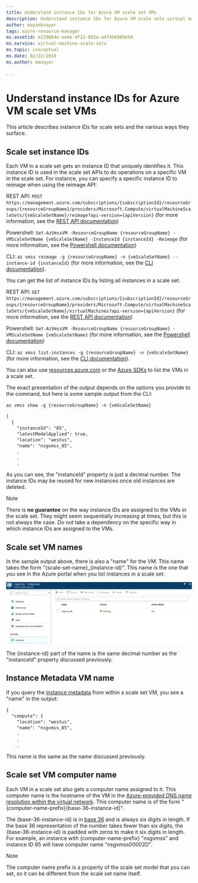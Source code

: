 ```yaml
---
title: Understand instance IDs for Azure VM scale set VMs
description: Understand instance IDs for Azure VM scale sets virtual machines and the various ways that they surface.
author: mayanknayar
tags: azure-resource-manager
ms.assetid: e229664e-ee4e-4f12-9d2e-a4f456989e5d
ms.service: virtual-machine-scale-sets
ms.topic: conceptual
ms.date: 02/22/2018
ms.author: manayar

---
```

# Understand instance IDs for Azure VM scale set VMs
This article describes instance IDs for scale sets and the various ways they surface.

## Scale set instance IDs

Each VM in a scale set gets an instance ID that uniquely identifies it. This instance ID is used in the scale set APIs to do operations on a specific VM in the scale set. For instance, you can specify a specific instance ID to reimage when using the reimage API:

REST API: `POST https://management.azure.com/subscriptions/{subscriptionId}/resourceGroups/{resourceGroupName}/providers/Microsoft.Compute/virtualMachineScaleSets/{vmScaleSetName}/reimage?api-version={apiVersion}` (for more information, see the [REST API documentation](https://docs.microsoft.com/rest/api/compute/virtualmachinescalesets/reimage))

Powershell: `Set-AzVmssVM -ResourceGroupName {resourceGroupName} -VMScaleSetName {vmScaleSetName} -InstanceId {instanceId} -Reimage` (for more information, see the [Powershell documentation](https://docs.microsoft.com/powershell/module/az.compute/set-azvmssvm))

CLI: `az vmss reimage -g {resourceGroupName} -n {vmScaleSetName} --instance-id {instanceId}` (for more information, see the [CLI documentation](https://docs.microsoft.com/cli/azure/vmss?view=azure-cli-latest)).

You can get the list of instance IDs by listing all instances in a scale set:

REST API: `GET https://management.azure.com/subscriptions/{subscriptionId}/resourceGroups/{resourceGroupName}/providers/Microsoft.Compute/virtualMachineScaleSets/{vmScaleSetName}/virtualMachines?api-version={apiVersion}` (for more information, see the [REST API documentation](https://docs.microsoft.com/rest/api/compute/virtualmachinescalesetvms/list))

Powershell: `Get-AzVmssVM -ResourceGroupName {resourceGroupName} -VMScaleSetName {vmScaleSetName}` (for more information, see the [Powershell documentation](https://docs.microsoft.com/powershell/module/az.compute/get-azvmssvm))

CLI: `az vmss list-instances -g {resourceGroupName} -n {vmScaleSetName}` (for more information, see the [CLI documentation](https://docs.microsoft.com/cli/azure/vmss?view=azure-cli-latest)).

You can also use [resources.azure.com](https://resources.azure.com) or the [Azure SDKs](https://azure.microsoft.com/downloads/) to list the VMs in a scale set.

The exact presentation of the output depends on the options you provide to the command, but here is some sample output from the CLI:

```azurecli
az vmss show -g {resourceGroupName} -n {vmScaleSetName}
```

```output
[
  {
    "instanceId": "85",
    "latestModelApplied": true,
    "location": "westus",
    "name": "nsgvmss_85",
    .
    .
    .
```

As you can see, the "instanceId" property is just a decimal number. The instance IDs may be reused for new instances once old instances are deleted.

>[!NOTE]
> There is **no guarantee** on the way instance IDs are assigned to the VMs in the scale set. They might seem sequentially increasing at times, but this is not always the case. Do not take a dependency on the specific way in which instance IDs are assigned to the VMs.

## Scale set VM names

In the sample output above, there is also a "name" for the VM. This name takes the form "{scale-set-name}_{instance-id}". This name is the one that you see in the Azure portal when you list instances in a scale set:

![](./media/virtual-machine-scale-sets-instance-ids/vmssInstances.png)

The {instance-id} part of the name is the same decimal number as the "instanceId" property discussed previously.

## Instance Metadata VM name

If you query the [instance metadata](../virtual-machines/windows/instance-metadata-service.md) from within a scale set VM, you see a "name" in the output:

```output
{
  "compute": {
    "location": "westus",
    "name": "nsgvmss_85",
    .
    .
    .
```

This name is the same as the name discussed previously.

## Scale set VM computer name

Each VM in a scale set also gets a computer name assigned to it. This computer name is the hostname of the VM in the [Azure-provided DNS name resolution within the virtual network](../virtual-network/virtual-networks-name-resolution-for-vms-and-role-instances.md). This computer name is of the form "{computer-name-prefix}{base-36-instance-id}".

The {base-36-instance-id} is in [base 36](https://en.wikipedia.org/wiki/Base36) and is always six digits in length. If the base 36 representation of the number takes fewer than six digits, the {base-36-instance-id} is padded with zeros to make it six digits in length. For example, an instance with {computer-name-prefix} "nsgvmss" and instance ID 85 will have computer name "nsgvmss00002D".

>[!NOTE]
> The computer name prefix is a property of the scale set model that you can set, so it can be different from the scale set name itself.
